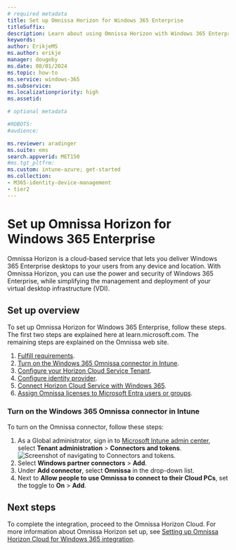 ```yaml
---
# required metadata
title: Set up Omnissa Horizon for Windows 365 Enterprise
titleSuffix:
description: Learn about using Omnissa Horizon with Windows 365 Enterprise.
keywords:
author: ErikjeMS  
ms.author: erikje
manager: dougeby
ms.date: 08/01/2024
ms.topic: how-to
ms.service: windows-365
ms.subservice:
ms.localizationpriority: high
ms.assetid: 

# optional metadata

#ROBOTS:
#audience:

ms.reviewer: aradinger    
ms.suite: ems
search.appverid: MET150
#ms.tgt_pltfrm:
ms.custom: intune-azure; get-started
ms.collection:
- M365-identity-device-management
- tier2
---
```


# Set up Omnissa Horizon for Windows 365 Enterprise

Omnissa Horizon is a cloud-based service that lets you deliver Windows 365 Enterprise desktops to your users from any device and location. With Omnissa Horizon, you can use the power and security of Windows 365 Enterprise, while simplifying the management and deployment of your virtual desktop infrastructure (VDI).

## Set up overview

To set up Omnissa Horizon for Windows 365 Enterprise, follow these steps. The first two steps are explained here at learn.microsoft.com. The remaining steps are explained on the Omnissa web site.

1. [Fulfill requirements](requirements-omnissa-horizon.md).
2. [Turn on the Windows 365 Omnissa connector in Intune](#turn-on-the-windows-365-omnissa-connector-in-intune).
3. [Configure your Horizon Cloud Service Tenant](https://go.microsoft.com/fwlink/?linkid=2242843).
4. [Configure identity provider](https://go.microsoft.com/fwlink/?linkid=2242843).
5. [Connect Horizon Cloud Service with Windows 365](https://go.microsoft.com/fwlink/?linkid=2242843).
6. [Assign Omnissa licenses to Microsoft Entra users or groups](https://go.microsoft.com/fwlink/?linkid=2242843).

### Turn on the Windows 365 Omnissa connector in Intune

To turn on the Omnissa connector, follow these steps:

1. As a Global administrator, sign in to [Microsoft Intune admin center](https://go.microsoft.com/fwlink/?linkid=2109431), select **Tenant administration** > **Connectors and tokens**.
![Screenshot of navigating to Connectors and tokens.](./media/set-up-citrix/connectors-tokens.png)
2. Select **Windows partner connectors** > **Add**.
3. Under **Add connector**, select **Omnissa** in the drop-down list.
4. Next to **Allow people to use Omnissa to connect to their Cloud PCs**, set the toggle to **On** > **Add**.

<!-- ########################## -->
## Next steps

To complete the integration, proceed to the Omnissa Horizon Cloud. For more information about Omnissa Horizon set up, see [Setting up Omnissa Horizon Cloud for Windows 365 integration](https://go.microsoft.com/fwlink/?linkid=2242843).
